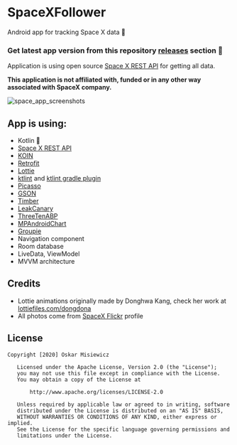 # SpaceXFollower
Android app for tracking Space X data 🚀

### Get latest app version from this repository [releases](https://github.com/OMIsie11/SpaceXFollower/releases) section 🎁

Application is using open source [Space X REST API](https://github.com/r-spacex/SpaceX-API) for getting all data.

**This application is not affiliated with, funded or in any other way associated with SpaceX company.**

![space_app_screenshots](https://user-images.githubusercontent.com/31706606/71360355-e756d500-258f-11ea-944c-716adb5dd47b.png)

## App is using:
* Kotlin 💎
* [Space X REST API](https://github.com/r-spacex/SpaceX-API)
* [KOIN](https://insert-koin.io)
* [Retrofit](https://square.github.io/retrofit/)
* [Lottie](http://airbnb.io/lottie/#/)
* [ktlint](https://ktlint.github.io) and [ktlint gradle plugin](https://github.com/jlleitschuh/ktlint-gradle)
* [Picasso](https://square.github.io/picasso/)
* [GSON](https://github.com/google/gson)
* [Timber](https://github.com/JakeWharton/timber)
* [LeakCanary](https://square.github.io/leakcanary/)
* [ThreeTenABP](https://github.com/JakeWharton/ThreeTenABP)
* [MPAndroidChart](https://github.com/PhilJay/MPAndroidChart)
* [Groupie](https://github.com/lisawray/groupie)
* Navigation component
* Room database
* LiveData, ViewModel
* MVVM architecture

## Credits
* Lottie animations originally made by Donghwa Kang, check her work at [lottiefiles.com/dongdona](https://lottiefiles.com/dongdona)
* All photos come from [SpaceX Flickr](https://www.flickr.com/people/spacex/) profile

## License
```
Copyright [2020] Oskar Misiewicz

   Licensed under the Apache License, Version 2.0 (the "License");
   you may not use this file except in compliance with the License.
   You may obtain a copy of the License at

       http://www.apache.org/licenses/LICENSE-2.0

   Unless required by applicable law or agreed to in writing, software
   distributed under the License is distributed on an "AS IS" BASIS,
   WITHOUT WARRANTIES OR CONDITIONS OF ANY KIND, either express or implied.
   See the License for the specific language governing permissions and
   limitations under the License.
```
